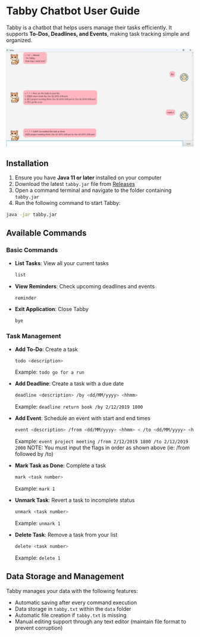 # Tabby Chatbot User Guide

Tabby is a chatbot that helps users manage their tasks efficiently. It supports **To-Dos, Deadlines, and Events**, making task tracking simple and organized.

![Tabby Chatbot UI](Ui.png)

## Installation

1. Ensure you have **Java 11 or later** installed on your computer
2. Download the latest `tabby.jar` file from [Releases](https://github.com/varsha13152/ip/releases)
3. Open a command terminal and navigate to the folder containing `tabby.jar`
4. Run the following command to start Tabby:

```sh
java -jar tabby.jar
```

## Available Commands

### Basic Commands

* **List Tasks**: View all your current tasks
  ```sh
  list
  ```

* **View Reminders**: Check upcoming deadlines and events
  ```sh
  reminder
  ```

* **Exit Application**: Close Tabby
  ```sh
  bye
  ```

### Task Management

* **Add To-Do**: Create a task
  ```sh
  todo <description>
  ```
  Example: `todo go for a run`
  

* **Add Deadline**: Create a task with a due date
  ```sh
  deadline <description> /by <dd/MM/yyyy> <hhmm>
  ```
  Example: `deadline return book /by 2/12/2019 1800`
  
* **Add Event**: Schedule an event with start and end times
  ```sh
  event <description> /from <dd/MM/yyyy> <hhmm> < /to <dd/MM/yyyy> <hhmm>
  ```
  Example: `event project meeting /from 2/12/2019 1800 /to 2/12/2019 2000`
  NOTE: You must input the flags in order as shown above (ie: /from followed by /to)

* **Mark Task as Done**: Complete a task
  ```sh
  mark <task number>
  ```
  Example: `mark 1`
  
* **Unmark Task**: Revert a task to incomplete status
  ```sh
  unmark <task number>
  ```
  Example: `unmark 1`

* **Delete Task**: Remove a task from your list
  ```sh
  delete <task number>
  ```
  Example: `delete 1`

## Data Storage and Management

Tabby manages your data with the following features:

* Automatic saving after every command execution
* Data storage in `tabby.txt` within the `data` folder
* Automatic file creation if `tabby.txt` is missing
* Manual editing support through any text editor (maintain file format to prevent corruption)

